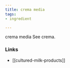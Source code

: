 ```yaml
---
title: crema media
tags:
- ingredient

---
```

crema media See crema.

### Links

* [[cultured-milk-products]]
